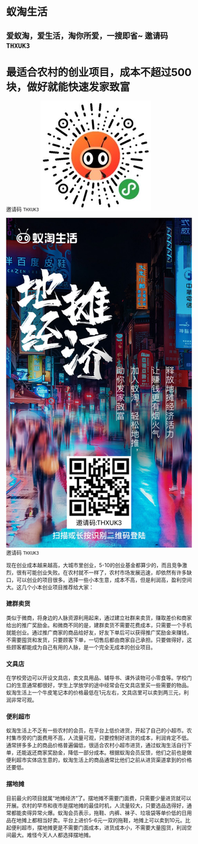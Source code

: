 #  蚁淘生活
##  爱蚁淘，爱生活，淘你所爱，一搜即省~ 邀请码 `THXUK3`

# 最适合农村的创业项目，成本不超过500块，做好就能快速发家致富

邀请码 `THXUK3`
![爱蚁淘，爱生活，淘你所爱，一搜即省~](asset/image/ma.jpeg "蚁淘生活小程序")


![爱蚁淘，爱生活，淘你所爱，一搜即省~](asset/image/yitao.jpeg "蚁淘生活App")
邀请码 `THXUK3`

现在创业成本越来越高，大城市里创业，5-10的创业基金都算少的，而且竞争激烈，很有可能创业失败。在农村就不一样了，农村市场发展迅速，却依然有许多缺口，可以创业的项目很多。选择一些小本生意，成本不高，但是利润高，盈利空间大。这几个小本创业项目推荐给大家：

### 建群卖货

类似于微商，将身边的人脉资源利用起来，通过建立社群来卖货，赚取差价和商家给出的推广奖励金。和微商不同的是，建群卖货不需要花费成本，只需要一个手机就能创业。通过推广商家的商品给好友，好友下单后可以获得推广奖励金来赚钱，不需要囤货和发货，只要顾客下单，一切售后都由商家自己承担。只要做得好，这些顾客都能成为自己有用的人脉，是一个完全无成本的创业项目。

### 文具店


在学校旁边可以开设文具店，卖文具用品、辅导书、课外读物可小零食等。学校门口的生意通常都很好，学生上学放学的途中经常会在文具店里买一些需要的物品。蚁淘生活上一个牛皮笔记本的价格最低在1元左右，文具店里可以卖到两三元，利润非常可观。

### 便利超市

蚁淘生活上不乏有一些农村的会员，在平台上低价进货，开起了自己的小超市。农村集市旁的门面费用不高，人流量可观，只要控制好进货的成本，利润肯定不低。通常拼多多上的商品价格普遍偏低，很适合农村小超市进货，通过蚁淘生活自行下单，还能返还商家奖励金，降低一部分成本。根据蚁淘会员反馈，他们之前也是做便利超市实体店生意的，蚁淘生活上的商品通常比他们之前从进货渠道拿到的价格还要低。

### 摆地摊


目前最火的项目就属“地摊经济”了。摆地摊不需要门面费，只需要少量进货就可以开展。农村的早市和夜市是摆地摊的最佳时机，人流量较大，只要选品选得好，通常都能卖得异常火爆。蚁淘会员表示，拖鞋、内裤、袜子、垃圾袋等单价低的日用品在地摊上都相当好卖。平台上进价5-6元一双的拖鞋，地摊上可以卖到10元。比起便利超市，摆地摊更是不需要门面成本，进货成本小，不需要大量囤货，利润空间最大。难怪今天人人都选择摆地摊。


